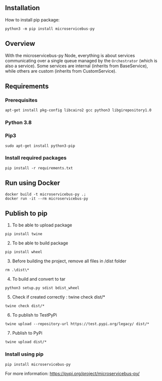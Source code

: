 ## Installation

How to install pip package:

```
python3 -m pip install microservicebus-py
```

## Overview

With the microservicebus-py Node, everything is about services communicating over a single queue managed by the `Orchestrator` (which is also a service). Some services are internal (inherits from BaseService), while others are custom (inherits from CustomService).

## Requirements

### Prerequisites

```
apt-get install pkg-config libcairo2 gcc python3 libgirepository1.0
```

### Python 3.8

### Pip3

```
sudo apt-get install python3-pip
```

### Install required packages

```
pip install -r requirements.txt
```

## Run using Docker

```
docker build -t microservicebus-py .;
docker run -it --rm microservicebus-py
```

## Publish to pip
1. To be able to upload package
```
pip install twine
```
2. To be able to build package 
```
pip install wheel
```
3. Before building the project, remove all files in /dist folder
```
rm .\dist\* 
```
4. To build and convert to tar
```
python3 setup.py sdist bdist_wheel
```
5. Check if created correctly : twine check dist/*
```
twine check dist/*
```
6. To publish to TestPyPi
```
twine upload --repository-url https://test.pypi.org/legacy/ dist/*
```
7. Publish to PyPi
```
twine upload dist/*
```

### Install using pip
```
pip install microservicebus-py
```
For more information:
https://pypi.org/project/microservicebus-py/